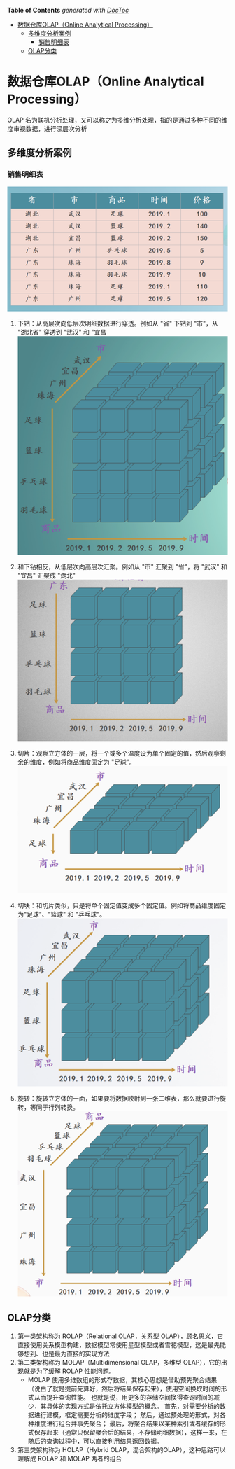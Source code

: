 <!-- START doctoc generated TOC please keep comment here to allow auto update -->
<!-- DON'T EDIT THIS SECTION, INSTEAD RE-RUN doctoc TO UPDATE -->
**Table of Contents**  *generated with [DocToc](https://github.com/thlorenz/doctoc)*

- [数据仓库OLAP（Online Analytical Processing）](#%E6%95%B0%E6%8D%AE%E4%BB%93%E5%BA%93olaponline-analytical-processing)
  - [多维度分析案例](#%E5%A4%9A%E7%BB%B4%E5%BA%A6%E5%88%86%E6%9E%90%E6%A1%88%E4%BE%8B)
    - [销售明细表](#%E9%94%80%E5%94%AE%E6%98%8E%E7%BB%86%E8%A1%A8)
  - [OLAP分类](#olap%E5%88%86%E7%B1%BB)

<!-- END doctoc generated TOC please keep comment here to allow auto update -->

# 数据仓库OLAP（Online Analytical Processing）
OLAP 名为联机分析处理，又可以称之为多维分析处理，指的是通过多种不同的维度审视数据，进行深层次分析

## 多维度分析案例

### 销售明细表
![](.OLAP_images/sale_detail.png)

1. 下钻：从高层次向低层次明细数据进行穿透。例如从 "省" 下钻到 "市"，从 "湖北省" 穿透到 "武汉" 和 "宜昌
![](.OLAP_images/sale_cubic1.png)

2. 和下钻相反，从低层次向高层次汇聚。例如从 "市" 汇聚到 "省"，将 "武汉" 和 "宜昌" 汇聚成 "湖北"
![](.OLAP_images/sale_cubic2.png)
3. 切片：观察立方体的一层，将一个或多个温度设为单个固定的值，然后观察剩余的维度，例如将商品维度固定为 "足球"。
![](.OLAP_images/sale_cubic3.png)
4. 切块：和切片类似，只是将单个固定值变成多个固定值。例如将商品维度固定为"足球"、"篮球" 和 "乒乓球"。
![](.OLAP_images/sale_cubic4.png)
5. 旋转：旋转立方体的一面，如果要将数据映射到一张二维表，那么就要进行旋转，等同于行列转换。
![](.OLAP_images/sale_cubic5.png)


## OLAP分类
1. 第一类架构称为 ROLAP（Relational OLAP，关系型 OLAP），顾名思义，它直接使用关系模型构建，数据模型常使用星型模型或者雪花模型，这是最先能够想到、也是最为直接的实现方法
2. 第二类架构称为 MOLAP（Multidimensional OLAP，多维型 OLAP），它的出现就是为了缓解 ROLAP 性能问题。
   - MOLAP 使用多维数组的形式存数据，其核心思想是借助预先聚合结果（说白了就是提前先算好，然后将结果保存起来），使用空间换取时间的形式从而提升查询性能。 
   也就是说，用更多的存储空间换得查询时间的减少，其具体的实现方式是依托立方体模型的概念。
   首先，对需要分析的数据进行建模，框定需要分析的维度字段；
   然后，通过预处理的形式，对各种维度进行组合并事先聚合；
   最后，将聚合结果以某种索引或者缓存的形式保存起来（通常只保留聚合后的结果，不存储明细数据），这样一来，在随后的查询过程中，可以直接利用结果返回数据。
3. 第三类架构称为 HOLAP（Hybrid OLAP，混合架构的OLAP），这种思路可以理解成 ROLAP 和 MOLAP 两者的组合